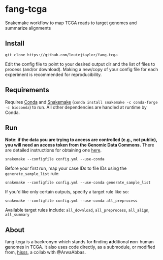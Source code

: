 # fang-tcga
Snakemake workflow to map TCGA reads to target genomes and summarize alignments

## Install

    git clone https://github.com/louiejtaylor/fang-tcga

Edit the config file to point to your desired output dir and the list of files to 
process (and/or download). Making a new/copy of your config file for each experiment is 
recommended for reproducibility.

## Requirements

Requires [Conda](https://www.anaconda.com/download) and [Snakemake](https://snakemake.readthedocs.io/en/stable/) 
(`conda install snakemake -c conda-forge -c bioconda`) to run. All other dependencies are handled at runtime by Conda.

## Run

**Note: if the data you are trying to access are controlled (e.g., not public), 
you will need an access token from the Genomic Data Commons.** There are detailed 
instructions for obtaining one [here](https://docs.gdc.cancer.gov/Data_Transfer_Tool/Users_Guide/Preparing_for_Data_Download_and_Upload/#obtaining-an-authentication-token-for-data-downloads).

    snakemake --configfile config.yml --use-conda

Before your first run, map your case IDs to file IDs using the `generate_sample_list` rule:

    snakemake --configfile config.yml --use-conda generate_sample_list

If you'd like only certain outputs, specify a target rule like so:

    snakemake --configfile config.yml --use-conda all_preprocess

Available target rules include: `all_download`, `all_preprocess`, `all_align`, `all_summary`

## About

fang-tcga is a backronym which stands for **f**inding **a**dditional **n**on-human **g**enomes in TCGA. 
It also uses code directly, as a submodule, or modified from, 
[hisss](https://github.com/louiejtaylor/hisss), a collab with @ArwaAbbas.
